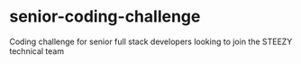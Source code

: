 # senior-coding-challenge
Coding challenge for senior full stack developers looking to join the STEEZY technical team
